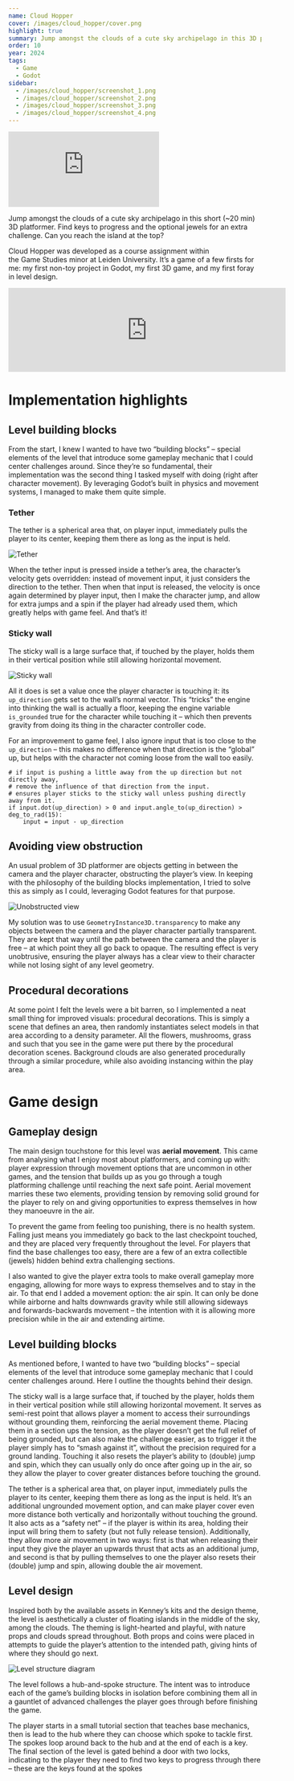 ```yaml
---
name: Cloud Hopper
cover: /images/cloud_hopper/cover.png
highlight: true
summary: Jump amongst the clouds of a cute sky archipelago in this 3D platformer. Can you reach the island at the top?
order: 10
year: 2024
tags:
  - Game
  - Godot
sidebar:
  - /images/cloud_hopper/screenshot_1.png
  - /images/cloud_hopper/screenshot_2.png
  - /images/cloud_hopper/screenshot_3.png
  - /images/cloud_hopper/screenshot_4.png
---
```


<iframe class="video" src="https://www.youtube.com/embed/5Em5iiFEpm4" title="Cloud Hopper - Trailer" frameborder="0" allow="accelerometer; autoplay; clipboard-write; encrypted-media; gyroscope; picture-in-picture; web-share" referrerpolicy="strict-origin-when-cross-origin" allowfullscreen></iframe>

Jump amongst the clouds of a cute sky archipelago in this short (~20 min) 3D platformer. Find keys to progress and the optional jewels for an extra challenge. Can you reach the island at the top?

Cloud Hopper was developed as a course assignment within the Game Studies minor at Leiden University. It’s a game of a few firsts for me: my first non-toy project in Godot, my first 3D game, and my first foray in level design.

<iframe frameborder="0" src="https://itch.io/embed/3209353?linkback=true&amp;bg_color=f4f8ff&amp;fg_color=222222&amp;link_color=0484d1&amp;border_color=94c5d0" width="552" height="167" title="Cloud Hopper - itch.io"><a href="https://moonsheep.itch.io/cloud-hopper">Cloud Hopper by Francisco Cunha</a></iframe>

# Implementation highlights

## Level building blocks

From the start, I knew I wanted to have two “building blocks” – special elements of the level that introduce some gameplay mechanic that I could center challenges around. Since they’re so fundamental, their implementation was the second thing I tasked myself with doing (right after character movement). By leveraging Godot’s built in physics and movement systems, I managed to make them quite simple.

### Tether

The tether is a spherical area that, on player input, immediately pulls the player to its center, keeping them there as long as the input is held.

![Tether](/images/cloud_hopper/tether.png)

When the tether input is pressed inside a tether’s area, the character’s velocity gets overridden: instead of movement input, it just considers the direction to the tether. Then when that input is released, the velocity is once again determined by player input, then I make the character jump, and allow for extra jumps and a spin if the player had already used them, which greatly helps with game feel. And that’s it!

### Sticky wall

The sticky wall is a large surface that, if touched by the player, holds them in their vertical position while still allowing horizontal movement.

![Sticky wall](/images/cloud_hopper/sticky_wall.png)

All it does is set a value once the player character is touching it: its `up_direction` gets set to the wall’s normal vector. This “tricks” the engine into thinking the wall is actually a floor, keeping the engine variable `is_grounded` true for the character while touching it – which then prevents gravity from doing its thing in the character controller code.

For an improvement to game feel, I also ignore input that is too close to the `up_direction` – this makes no difference when that direction is the “global” up, but helps with the character not coming loose from the wall too easily.

```GDScript
# if input is pushing a little away from the up direction but not directly away,
# remove the influence of that direction from the input.
# ensures player sticks to the sticky wall unless pushing directly away from it.
if input.dot(up_direction) > 0 and input.angle_to(up_direction) > deg_to_rad(15):
	input = input - up_direction
```

## Avoiding view obstruction

An usual problem of 3D platformer are objects getting in between the camera and the player character, obstructing the player’s view. In keeping with the philosophy of the building blocks implementation, I tried to solve this as simply as I could, leveraging Godot features for that purpose.

![Unobstructed view](/images/cloud_hopper/unobstructed_view.png)

My solution was to use `GeometryInstance3D.transparency` to make any objects between the camera and the player character partially transparent. They are kept that way until the path between the camera and the player is free – at which point they all go back to opaque. The resulting effect is very unobtrusive, ensuring the player always has a clear view to their character while not losing sight of any level geometry.

## Procedural decorations

At some point I felt the levels were a bit barren, so I implemented a neat small thing for improved visuals: procedural decorations. This is simply a scene that defines an area, then randomly instantiates select models in that area according to a density parameter. All the flowers, mushrooms, grass and such that you see in the game were put there by the procedural decoration scenes. Background clouds are also generated procedurally through a similar procedure, while also avoiding instancing within the play area.

# Game design

## Gameplay design

The main design touchstone for this level was **aerial movement**. This came from analysing what I enjoy most about platformers, and coming up with: player expression through movement options that are uncommon in other games, and the tension that builds up as you go through a tough platforming challenge until reaching the next safe point. Aerial movement marries these two elements, providing tension by removing solid ground for the player to rely on and giving opportunities to express themselves in how they manoeuvre in the air.

To prevent the game from feeling too punishing, there is no health system. Falling just means you immediately go back to the last checkpoint touched, and they are placed very frequently throughout the level. For players that find the base challenges too easy, there are a few of an extra collectible (jewels) hidden behind extra challenging sections.

I also wanted to give the player extra tools to make overall gameplay more engaging, allowing for more ways to express themselves and to stay in the air. To that end I added a movement option: the air spin. It can only be done while airborne and halts downwards gravity while still allowing sideways and forwards-backwards movement – the intention with it is allowing more precision while in the air and extending airtime.

## Level building blocks

As mentioned before, I wanted to have two “building blocks” – special elements of the level that introduce some gameplay mechanic that I could center challenges around. Here I outline the thoughts behind their design.

The sticky wall is a large surface that, if touched by the player, holds them in their vertical position while still allowing horizontal movement. It serves as semi-rest point that allows player a moment to access their surroundings without grounding them, reinforcing the aerial movement theme. Placing them in a section ups the tension, as the player doesn’t get the full relief of being grounded, but can also make the challenge easier, as to trigger it the player simply has to “smash against it”, without the precision required for a ground landing. Touching it also resets the player’s ability to (double) jump and spin, which they can usually only do once after going up in the air, so they allow the player to cover greater distances before touching the ground.

The tether is a spherical area that, on player input, immediately pulls the player to its center, keeping them there as long as the input is held. It’s an additional ungrounded movement option, and can make player cover even more distance both vertically and horizontally without touching the ground. It also acts as a “safety net” – if the player is within its area, holding their input will bring them to safety (but not fully release tension). Additionally, they allow more air movement in two ways: first is that when releasing their input they give the player an upwards thrust that acts as an additional jump, and second is that by pulling themselves to one the player also resets their (double) jump and spin, allowing double the air movement.

## Level design

Inspired both by the available assets in Kenney’s kits and the design theme, the level is aesthetically a cluster of floating islands in the middle of the sky, among the clouds. The theming is light-hearted and playful, with nature props and clouds spread throughout. Both props and coins were placed in attempts to guide the player’s attention to the intended path, giving hints of where they should go next.

![Level structure diagram](/images/cloud_hopper/level_structure.png)

The level follows a hub-and-spoke structure. The intent was to introduce each of the game’s building blocks in isolation before combining them all in a gauntlet of advanced challenges the player goes through before finishing the game.

The player starts in a small tutorial section that teaches base mechanics, then is lead to the hub where they can choose which spoke to tackle first. The spokes loop around back to the hub and at the end of each is a key. The final section of the level is gated behind a door with two locks, indicating to the player they need to find two keys to progress through there – these are the keys found at the spokes
